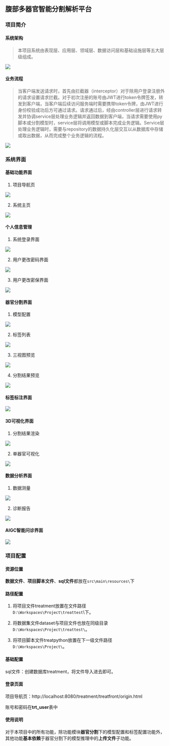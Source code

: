 ## 腹部多器官智能分割解析平台

### 项目简介

#### 系统架构

> 本项目系统由表现层、应用层、领域层、数据访问层和基础设施层等五大层级组成。

![](https://modox.oss-cn-hangzhou.aliyuncs.com/img/202311251310150.png)

#### 业务流程

> 当客户端发送请求时，首先由拦截器（interceptor）对于除用户登录注册外的请求设置请求拦截。对于初次注册的账号由JWT进行token令牌签发，转发到客户端，当客户端后续访问服务端时需要携带token令牌，由JWT进行身份校验成功后方可通过请求。请求通过后，经由controller层进行请求转发并协调service层处理业务逻辑并返回数据到客户端，当请求需要使用py脚本或分割模型时，service层将调用模型或脚本完成业务逻辑。Service层处理业务逻辑时，需要与repository的数据持久化层交互以从数据库中存储或取出数据，从而完成整个业务逻辑的流程。

![](https://modox.oss-cn-hangzhou.aliyuncs.com/img/202311251313246.png)

### 系统界面

#### 基础功能界面

1. 项目导航页

![](https://modox.oss-cn-hangzhou.aliyuncs.com/img/202311251317476.png)

2. 系统主页

![](https://modox.oss-cn-hangzhou.aliyuncs.com/img/202311251320892.png)

#### 个人信息管理

1. 系统登录界面

![](https://modox.oss-cn-hangzhou.aliyuncs.com/img/202311251317734.png)

2. 用户更改密码界面

![](https://modox.oss-cn-hangzhou.aliyuncs.com/img/202311251319336.png)

3. 用户更改密保界面

![](https://modox.oss-cn-hangzhou.aliyuncs.com/img/202311251319783.png)

#### 器官分割界面

1. 模型配置

![](https://modox.oss-cn-hangzhou.aliyuncs.com/img/202311251324057.png)

2. 标签列表

![](https://modox.oss-cn-hangzhou.aliyuncs.com/img/202311251325419.png)

3. 三视图预览

![](https://modox.oss-cn-hangzhou.aliyuncs.com/img/202311251326563.png)

4. 分割结果预览

![](https://modox.oss-cn-hangzhou.aliyuncs.com/img/202311251326846.png)

#### 标签标注界面

![](https://modox.oss-cn-hangzhou.aliyuncs.com/img/202311251328836.png)

#### 3D可视化界面

1. 分割结果渲染

![](https://modox.oss-cn-hangzhou.aliyuncs.com/img/202311251329026.png)

2. 单器官可视化

![](https://modox.oss-cn-hangzhou.aliyuncs.com/img/202311251330067.png)

#### 数据分析界面

1. 数据测量

![](https://modox.oss-cn-hangzhou.aliyuncs.com/img/202311251331440.png)

2. 诊断报告

![](https://modox.oss-cn-hangzhou.aliyuncs.com/img/202311251330919.png)

#### AIGC智能问诊界面

![](https://modox.oss-cn-hangzhou.aliyuncs.com/img/202311251332574.png)

### 项目配置

#### 资源位置

**数据文件**、**项目脚本文件**、**sql文件**都放在`src\main\resources\`下

#### 路径配置

1. 将项目文件treatment放置在文件路径`D:\Workspaces\Project\treattest`\下。
2. 将数据集文件dataset与项目文件也放在同级目录`D:\Workspaces\Project\treattest\`。

3. 将项目脚本文件treatpython放置在下一级文件路径`D:\Workspaces\Project\`。

#### 基础配置

sql文件：创建数据库treatment，将文件导入进去即可。

#### 登录页面

项目导航页：http://localhost:8080/treatment/treatfront/origin.html

账号和密码在**trt_user**表中

#### 使用说明

对于本项目中的所有功能，除功能模块**器官分割**下的模型配置和标签配置功能外，其他功能**基本依赖**于器官分割下的模型推理中的**上传文件**子功能。